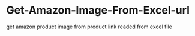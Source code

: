 # Get-Amazon-Image-From-Excel-url
get amazon product image from product link readed from excel file 
